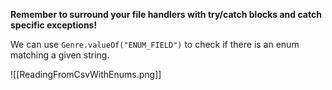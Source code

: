 **Remember to surround your file handlers with try/catch blocks and catch specific exceptions!**

We can use `Genre.valueOf("ENUM_FIELD")` to check if there is an enum matching a given string.

![[ReadingFromCsvWithEnums.png]]